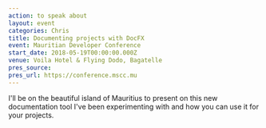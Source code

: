 ```yaml
---
action: to speak about
layout: event
categories: Chris
title: Documenting projects with DocFX
event: Mauritian Developer Conference
start_date: 2018-05-19T00:00:00.000Z
venue: Voila Hotel & Flying Dodo, Bagatelle
pres_source:
pres_url: https://conference.mscc.mu
---
```


I'll be on the beautiful island of Mauritius to present on this new documentation tool I've been experimenting with and how you can use it for your projects.
